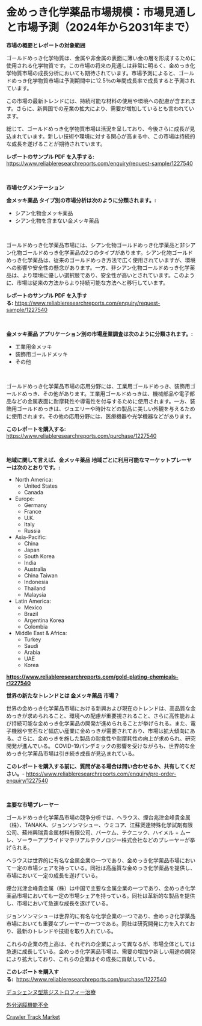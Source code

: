 <p><h1>金めっき化学薬品市場規模：市場見通しと市場予測（2024年から2031年まで）</h1></p><p><strong>市場の概要とレポートの対象範囲</strong></p>
<p><p>ゴールドめっき化学物質は、金属や非金属の表面に薄い金の層を形成するために使用される化学物質です。この市場の将来の見通しは非常に明るく、金めっき化学物質市場の成長分析においても期待されています。市場予測によると、ゴールドめっき化学物質市場は予測期間中に12.5％の年間成長率で成長すると予測されています。</p><p>この市場の最新トレンドには、持続可能な材料の使用や環境への配慮が含まれます。さらに、新興国での産業の拡大により、需要が増加しているとも言われています。</p><p>総じて、ゴールドめっき化学物質市場は活況を呈しており、今後さらに成長が見込まれています。新しい技術や環境に対する関心が高まる中、この市場は持続的な成長を遂げることが期待されています。</p></p>
<p><strong>レポートのサンプル PDF を入手する:</strong> <a href="https://www.reliableresearchreports.com/enquiry/request-sample/1227540">https://www.reliableresearchreports.com/enquiry/request-sample/1227540</a></p>
<p>&nbsp;</p>
<p><strong>市場セグメンテーション</strong></p>
<p><strong>金メッキ薬品 タイプ別の市場分析は次のように分類されます。:</strong></p>
<p><ul><li>シアン化物金メッキ薬品</li><li>シアン化物を含まない金メッキ薬品</li></ul></p>
<p>&nbsp;</p>
<p><p>ゴールドめっき化学薬品市場には、シアン化物ゴールドめっき化学薬品と非シアン化物ゴールドめっき化学薬品の2つのタイプがあります。シアン化物ゴールドめっき化学薬品は、従来のゴールドめっき方法で広く使用されていますが、環境への影響や安全性の懸念があります。一方、非シアン化物ゴールドめっき化学薬品は、より環境に優しい選択肢であり、安全性が高いとされています。このように、市場は従来の方法からより持続可能な方法へと移行しています。</p></p>
<p><strong>レポートのサンプル PDF を入手する:</strong>&nbsp;<a href="https://www.reliableresearchreports.com/enquiry/request-sample/1227540">https://www.reliableresearchreports.com/enquiry/request-sample/1227540</a></p>
<p>&nbsp;</p>
<p><strong> 金メッキ薬品 アプリケーション別の市場産業調査は次のように分類されます。:</strong></p>
<p><ul><li>工業用金メッキ</li><li>装飾用ゴールドメッキ</li><li>その他</li></ul></p>
<p>&nbsp;</p>
<p><p>ゴールドめっき化学薬品市場の応用分野には、工業用ゴールドめっき、装飾用ゴールドめっき、その他があります。工業用ゴールドめっきは、機械部品や電子部品などの金属表面に耐摩耗性や導電性を付与するために使用されます。一方、装飾用ゴールドめっきは、ジュエリーや時計などの製品に美しい外観を与えるために使用されます。その他の応用分野には、医療機器や光学機器などがあります。</p></p>
<p><strong>このレポートを購入する:</strong>&nbsp; <a href="https://www.reliableresearchreports.com/purchase/1227540">https://www.reliableresearchreports.com/purchase/1227540</a></p>
<p>&nbsp;</p>
<p><strong>地域に関して言えば、金メッキ薬品 地域ごとに利用可能なマーケットプレーヤーは次のとおりです。:</strong></p>
<p><ul>
    <li>
        North America:
        <ul>
            <li>United States</li>
            <li>Canada</li>
        </ul>
    </li>
    <li>
        Europe:
        <ul>
            <li>Germany</li>
            <li>France</li>
            <li>U.K.</li>
            <li>Italy</li>
            <li>Russia</li>
        </ul>
    </li>
    <li>
        Asia-Pacific:
        <ul>
            <li>China</li>
            <li>Japan</li>
            <li>South Korea</li>
            <li>India</li>
            <li>Australia</li>
            <li>China Taiwan</li>
            <li>Indonesia</li>
            <li>Thailand</li>
            <li>Malaysia</li>
        </ul>
    </li>
    <li>
        Latin America:
        <ul>
            <li>Mexico</li>
            <li>Brazil</li>
            <li>Argentina Korea</li>
            <li>Colombia</li>
        </ul>
    </li>
    <li>
        Middle East & Africa:
        <ul>
            <li>Turkey</li>
            <li>Saudi</li>
            <li>Arabia</li>
            <li>UAE</li>
            <li>Korea</li>
        </ul>
    </li>
    </ul></p>
<p><strong><a href="https://www.reliableresearchreports.com/gold-plating-chemicals-r1227540">https://www.reliableresearchreports.com/gold-plating-chemicals-r1227540</a></strong>&nbsp;</p>
<p><strong>世界の新たなトレンドとは 金メッキ薬品 市場？</strong></p>
<p><p>世界の金めっき化学薬品市場における新興および現在のトレンドは、高品質な金めっきが求められること、環境への配慮が重要視されること、さらに高性能および持続可能な金めっき化学薬品の開発が進められることが挙げられる。また、電子機器や宝石など幅広い産業に金めっきが需要されており、市場は拡大傾向にある。さらに、金めっきを施した製品の耐食性や耐摩耗性の向上が求められ、研究開発が進んでいる。 COVID-19パンデミックの影響を受けながらも、世界的な金めっき化学薬品市場は引き続き成長が見込まれている。</p></p>
<p><strong>このレポートを購入する前に、質問がある場合は問い合わせるか、共有してください。</strong>- <a href="https://www.reliableresearchreports.com/enquiry/pre-order-enquiry/1227540">https://www.reliableresearchreports.com/enquiry/pre-order-enquiry/1227540</a></p>
<p>&nbsp;</p>
<p><strong>主要な市場プレーヤー</strong></p>
<p><p>ゴールドめっき化学薬品市場の競争分析では、ヘラウス、煙台兆津金峰貴金属（株）、TANAKA、ジョンソンマシュー、ウミコア、江蘇煲達特殊化学試剤有限公司、蘇州興瑞貴金属材料有限公司、バーケム、テクニック、ハイメル + ムーレ、ソーラーアプライドマテリアルテクノロジー株式会社などのプレーヤーが挙げられる。</p><p>ヘラウスは世界的に有名な金属企業の一つであり、金めっき化学薬品市場において一定の市場シェアを持っている。同社は高品質な金めっき化学薬品を提供し、市場において一定の成長を遂げている。</p><p>煙台兆津金峰貴金属（株）は中国で主要な金属企業の一つであり、金めっき化学薬品市場においても一定の市場シェアを持っている。同社は革新的な製品を提供し、市場において急速な成長を遂げている。</p><p>ジョンソンマシューは世界的に有名な化学企業の一つであり、金めっき化学薬品市場においても重要なプレーヤーの一つである。同社は研究開発に力を入れており、最新のトレンドや技術を取り入れている。</p><p>これらの企業の売上高は、それぞれの企業によって異なるが、市場全体としては急速に成長している。金めっき化学薬品市場は、需要の増加や新しい用途の開発により拡大しており、これらの企業はその成長に貢献している。</p></p>
<p><strong>このレポートを購入する:</strong>&nbsp;&nbsp;<a href="https://www.reliableresearchreports.com/purchase/1227540">https://www.reliableresearchreports.com/purchase/1227540</a></p>
<p><p><a href="https://medium.com/@dominicalsop1/%E3%83%87%E3%83%A5%E3%82%B7%E3%82%A7%E3%83%B3%E3%83%8C%E7%AD%8B%E3%82%B8%E3%82%B9%E3%83%88%E3%83%AD%E3%83%95%E3%82%A3%E3%83%BC%E6%B2%BB%E7%99%82%E5%B8%82%E5%A0%B4%E3%82%A4%E3%83%B3%E3%82%B5%E3%82%A4%E3%83%88-%E5%B8%82%E5%A0%B4%E3%83%88%E3%83%AC%E3%83%B3%E3%83%89-%E6%88%90%E9%95%B7-2024%E5%B9%B4%E3%81%8B%E3%82%892031%E5%B9%B4%E3%81%BE%E3%81%A7%E3%81%AE%E4%BA%88%E6%B8%AC-684f4fa75875">デュシェンヌ型筋ジストロフィー治療</a></p><p><a href="https://medium.com/@skyleridges76856/%E5%A4%96%E5%88%86%E6%B3%8C%E6%80%A7%E8%86%B5%E4%B8%8D%E5%85%A8%E5%B8%82%E5%A0%B4%E3%81%AE%E3%83%88%E3%83%AC%E3%83%B3%E3%83%89%E3%81%A8%E5%B8%82%E5%A0%B4%E5%88%86%E6%9E%90%E3%81%AF-2024%E5%B9%B4%E3%81%8B%E3%82%892031%E5%B9%B4%E3%81%BE%E3%81%A7%E3%81%AE%E6%9C%9F%E9%96%93%E3%81%AB%E4%BA%88%E6%B8%AC%E3%81%95%E3%82%8C%E3%81%A6%E3%81%84%E3%81%BE%E3%81%99-f6729c6e8f5e">外分泌膵機能不全</a></p><p><a href="https://github.com/ruddyyedelwadw/Market-Research-Report-List-2/blob/main/crawler-track-market.md">Crawler Track Market</a></p></p>